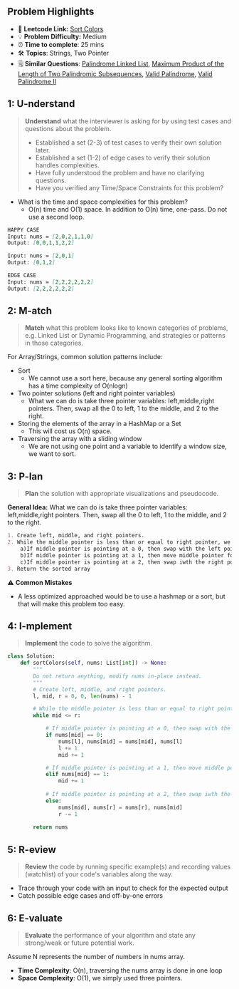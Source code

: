 ## Problem Highlights

* 🔗 **Leetcode Link:** [Sort Colors](https://leetcode.com/problems/sort-colors/) 
* 💡 **Problem Difficulty:** Medium
* ⏰ **Time to complete**: 25 mins
* 🛠️ **Topics**: Strings, Two Pointer
* 🗒️ **Similar Questions**: [Palindrome Linked List](https://leetcode.com/problems/palindrome-linked-list/), [Maximum Product of the Length of Two Palindromic Subsequences](https://leetcode.com/problems/maximum-product-of-the-length-of-two-palindromic-subsequences/), [Valid Palindrome](https://leetcode.com/problems/valid-palindrome/), [Valid Palindrome II](https://leetcode.com/problems/valid-palindrome-ii/)
    
## 1: U-nderstand
 
> **Understand** what the interviewer is asking for by using test cases and questions about the problem.
> 
> - Established a set (2-3) of test cases to verify their own solution later.
> - Established a set (1-2) of edge cases to verify their solution handles complexities.
> - Have fully understood the problem and have no clarifying questions.
> - Have you verified any Time/Space Constraints for this problem?

- What is the time and space complexities for this problem?
    - O(n) time and O(1) space. In addition to O(n) time, one-pass. Do not use a second loop.
   
```markdown
HAPPY CASE
Input: nums = [2,0,2,1,1,0]
Output: [0,0,1,1,2,2]

Input: nums = [2,0,1]
Output: [0,1,2]

EDGE CASE
Input: nums = [2,2,2,2,2,2]
Output: [2,2,2,2,2,2]
```   
    
## 2: M-atch

> **Match** what this problem looks like to known categories of problems, e.g. Linked List or Dynamic Programming, and strategies or patterns in those categories.

For Array/Strings, common solution patterns include:

- Sort
    - We cannot use a sort here, because any general sorting algorithm has a time complexity of O(nlogn)
- Two pointer solutions (left and right pointer variables)
    -  What we can do is take three pointer variables: left,middle,right pointers. Then, swap all the 0 to left, 1 to the middle, and 2 to the right. 
- Storing the elements of the array in a HashMap or a Set
    - This will cost us O(n) space. 
- Traversing the array with a sliding window
    - We are not using one point and a variable to identify a window size, we want to sort.

## 3: P-lan

> **Plan** the solution with appropriate visualizations and pseudocode.

**General Idea:** What we can do is take three pointer variables: left,middle,right pointers. Then, swap all the 0 to left, 1 to the middle, and 2 to the right. 

```markdown
1. Create left, middle, and right pointers.
2. While the middle pointer is less than or equal to right pointer, we have not visited each number and sorted the numbers
    a)If middle pointer is pointing at a 0, then swap with the left pointer and move both left and middle pointers forward. Because we setup the left pointer spot to be ready for another zero. Middle pointer can go forward to try next number, because we are garenteed to use spot for left pointer.
    b)If middle pointer is pointing at a 1, then move middle pointer forward. Because, the 1 is in the right place for the middle pointer. 
    c)If middle pointer is pointing at a 2, then swap iwth the right pointer and move the right pointer backwards. Because we setup the right pointer spot to be ready for another zero. Middle pointer needs to remain at the orginal spot because we cannot garenteed to that spot.
3. Return the sorted array
```

⚠️ **Common Mistakes**

* A less optimized approached would be to use a hashmap or a sort, but that will make this problem too easy.

## 4: I-mplement

> **Implement** the code to solve the algorithm.

```python
class Solution:
    def sortColors(self, nums: List[int]) -> None:
        """
        Do not return anything, modify nums in-place instead.
        """
        # Create left, middle, and right pointers.
        l, mid, r = 0, 0, len(nums) - 1

        # While the middle pointer is less than or equal to right pointer, we have not visited each number and sorted the numbers
        while mid <= r:

            # If middle pointer is pointing at a 0, then swap with the left pointer and move both left and middle pointers forward. Because we setup the left pointer spot to be ready for another zero. Middle pointer can go forward to try next number, because we are garenteed to use spot for left pointer.
            if nums[mid] == 0:
                nums[l], nums[mid] = nums[mid], nums[l]
                l += 1
                mid += 1

            # If middle pointer is pointing at a 1, then move middle pointer forward. Because, the 1 is in the right place for the middle pointer. 
            elif nums[mid] == 1:
                mid += 1
            
            # If middle pointer is pointing at a 2, then swap iwth the right pointer and move the right pointer backwards. Because we setup the right pointer spot to be ready for another zero. Middle pointer needs to remain at the orginal spot because we cannot garenteed to that spot.
            else:
                nums[mid], nums[r] = nums[r], nums[mid]
                r -= 1
        
        return nums
```
    
## 5: R-eview

> **Review** the code by running specific example(s) and recording values (watchlist) of your code's variables along the way.

- Trace through your code with an input to check for the expected output
- Catch possible edge cases and off-by-one errors

## 6: E-valuate

> **Evaluate** the performance of your algorithm and state any strong/weak or future potential work.

Assume N represents the number of numbers in nums array.

* **Time Complexity**: O(n), traversing the nums array is done in one loop
* **Space Complexity**: O(1), we simply used three pointers.